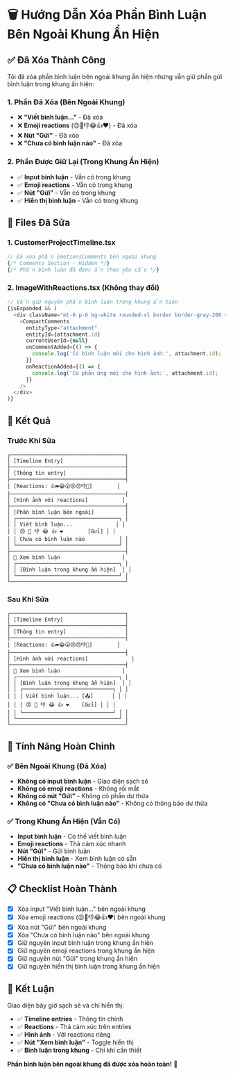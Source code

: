 # 🗑️ Hướng Dẫn Xóa Phần Bình Luận Bên Ngoài Khung Ẩn Hiện

## ✅ **Đã Xóa Thành Công**

Tôi đã xóa phần bình luận bên ngoài khung ẩn hiện nhưng vẫn giữ phần gửi bình luận trong khung ẩn hiện:

### **1. Phần Đã Xóa (Bên Ngoài Khung)**
- ❌ **"Viết bình luận..."** - Đã xóa
- ❌ **Emoji reactions** (😠🎉👎😂👍❤️) - Đã xóa  
- ❌ **Nút "Gửi"** - Đã xóa
- ❌ **"Chưa có bình luận nào"** - Đã xóa

### **2. Phần Được Giữ Lại (Trong Khung Ẩn Hiện)**
- ✅ **Input bình luận** - Vẫn có trong khung
- ✅ **Emoji reactions** - Vẫn có trong khung
- ✅ **Nút "Gửi"** - Vẫn có trong khung
- ✅ **Hiển thị bình luận** - Vẫn có trong khung

## 🔧 **Files Đã Sửa**

### **1. CustomerProjectTimeline.tsx**
```typescript
// Đã xóa phần EmotionsComments bên ngoài khung
{/* Comments Section - Hidden */}
{/* Phần bình luận đã được ẩn theo yêu cầu */}
```

### **2. ImageWithReactions.tsx (Không thay đổi)**
```typescript
// Vẫn giữ nguyên phần bình luận trong khung ẩn hiện
{isExpanded && (
  <div className="mt-6 p-6 bg-white rounded-xl border border-gray-200 shadow-lg">
    <CompactComments
      entityType="attachment"
      entityId={attachment.id}
      currentUserId={null}
      onCommentAdded={() => {
        console.log('Có bình luận mới cho hình ảnh:', attachment.id);
      }}
      onReactionAdded={() => {
        console.log('Có phản ứng mới cho hình ảnh:', attachment.id);
      }}
    />
  </div>
)}
```

## 🎯 **Kết Quả**

### **Trước Khi Sửa**
```
┌─────────────────────────────────────┐
│ [Timeline Entry]                    │
├─────────────────────────────────────┤
│ [Thông tin entry]                   │
├─────────────────────────────────────┤
│ [Reactions: 👍❤️😂😮😢😠👎🎉]        │
├─────────────────────────────────────┤
│ [Hình ảnh với reactions]           │
├─────────────────────────────────────┤
│ [Phần bình luận bên ngoài]          │
│ ┌─────────────────────────────────┐ │
│ │ Viết bình luận...              │ │
│ │ 😠 🎉 👎 😂 👍 ❤️        [Gửi] │ │
│ │ Chưa có bình luận nào           │ │
│ └─────────────────────────────────┘ │
├─────────────────────────────────────┤
│ 💬 Xem bình luận                    │
│ ┌─────────────────────────────────┐ │
│ │ [Bình luận trong khung ẩn hiện]  │ │
│ └─────────────────────────────────┘ │
└─────────────────────────────────────┘
```

### **Sau Khi Sửa**
```
┌─────────────────────────────────────┐
│ [Timeline Entry]                    │
├─────────────────────────────────────┤
│ [Thông tin entry]                   │
├─────────────────────────────────────┤
│ [Reactions: 👍❤️😂😮😢😠👎🎉]        │
├─────────────────────────────────────┤
│ [Hình ảnh với reactions]              │
├─────────────────────────────────────┤
│ 💬 Xem bình luận                    │
│ ┌─────────────────────────────────┐ │
│ │ [Bình luận trong khung ẩn hiện]  │ │
│ │ ┌─────────────────────────────┐ │ │
│ │ │ Viết bình luận... [📤]      │ │ │
│ │ │ 😠 🎉 👎 😂 👍 ❤️    [Gửi] │ │ │
│ │ └─────────────────────────────┘ │ │
│ └─────────────────────────────────┘ │
└─────────────────────────────────────┘
```

## 🚀 **Tính Năng Hoàn Chỉnh**

### **✅ Bên Ngoài Khung (Đã Xóa)**
- **Không có input bình luận** - Giao diện sạch sẽ
- **Không có emoji reactions** - Không rối mắt
- **Không có nút "Gửi"** - Không có phần dư thừa
- **Không có "Chưa có bình luận nào"** - Không có thông báo dư thừa

### **✅ Trong Khung Ẩn Hiện (Vẫn Có)**
- **Input bình luận** - Có thể viết bình luận
- **Emoji reactions** - Thả cảm xúc nhanh
- **Nút "Gửi"** - Gửi bình luận
- **Hiển thị bình luận** - Xem bình luận có sẵn
- **"Chưa có bình luận nào"** - Thông báo khi chưa có

## 📋 **Checklist Hoàn Thành**

- [x] Xóa input "Viết bình luận..." bên ngoài khung
- [x] Xóa emoji reactions (😠🎉👎😂👍❤️) bên ngoài khung
- [x] Xóa nút "Gửi" bên ngoài khung
- [x] Xóa "Chưa có bình luận nào" bên ngoài khung
- [x] Giữ nguyên input bình luận trong khung ẩn hiện
- [x] Giữ nguyên emoji reactions trong khung ẩn hiện
- [x] Giữ nguyên nút "Gửi" trong khung ẩn hiện
- [x] Giữ nguyên hiển thị bình luận trong khung ẩn hiện

## 🎉 **Kết Luận**

Giao diện bây giờ sạch sẽ và chỉ hiển thị:

- ✅ **Timeline entries** - Thông tin chính
- ✅ **Reactions** - Thả cảm xúc trên entries
- ✅ **Hình ảnh** - Với reactions riêng
- ✅ **Nút "Xem bình luận"** - Toggle hiển thị
- ✅ **Bình luận trong khung** - Chỉ khi cần thiết

**Phần bình luận bên ngoài khung đã được xóa hoàn toàn!** 🚀



